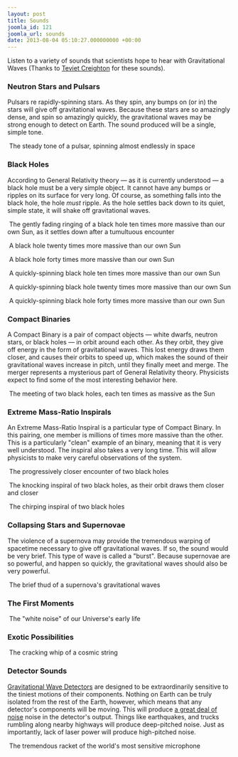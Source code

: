 ```yaml
---
layout: post
title: Sounds
joomla_id: 121
joomla_url: sounds
date: 2013-08-04 05:10:27.000000000 +00:00
---
```

<p>Listen to a variety of sounds that scientists hope to hear with Gravitational Waves (Thanks to <a href="http://www.tapir.caltech.edu/~teviet/" target="_blank" title="Teviet Creighton">Teviet Creighton</a> for these sounds).</p>
<h3>Neutron Stars and Pulsars</h3>
<p>Pulsars re rapidly-spinning stars. As they <span class="no-tooltip">spin</span>, any bumps on (or in) the stars will give off gravitational waves. Because these stars are so amazingly dense, and spin so amazingly quickly, the gravitational waves may be strong enough to detect on Earth. The sound produced will be a single, simple tone.</p>
<div class="sound">
<p class="icon-volume-up">&nbsp;The steady tone of a pulsar, spinning almost endlessly in space</p>
<p>
<audio src="sound/Periodic.wav" type="audio/x-wav"></audio>
</p>
</div>
<h3>Black Holes</h3>
<p>According to General Relativity theory — as it is currently understood — a black hole must be a very simple object. It cannot have any bumps or ripples on its surface for very long. Of course, as something falls into the black hole, the hole <em>must</em> ripple. As the hole settles back down to its quiet, simple state, it will shake off gravitational waves.</p>
<div class="sound">
<p class="icon-volume-up">&nbsp;The gently fading ringing of a black hole ten times more massive than our own Sun, as it settles down after a tumultuous encounter</p>
<p>
<audio src="sound/Ringdown_10_0.7.wav" type="audio/x-wav"></audio>
</p>
</div>
<div class="sound">
<p class="icon-volume-up">&nbsp;A black hole twenty times more massive than our own Sun</p>
<p>
<audio src="sound/Ringdown_20_0.7.wav" type="audio/x-wav"></audio>
</p>
</div>
<div class="sound">
<p class="icon-volume-up">&nbsp;A black hole forty times more massive than our own Sun</p>
<p>
<audio src="sound/Ringdown_40_0.7.wav" type="audio/x-wav"></audio>
</p>
</div>
<div class="sound">
<p class="icon-volume-up">&nbsp;A quickly-spinning black hole ten times more massive than our own Sun</p>
<p>
<audio src="sound/Ringdown_10_0.998.wav"></audio>
</p>
</div>
<div class="sound">
<p class="icon-volume-up">&nbsp;A quickly-spinning black hole twenty times more massive than our own Sun</p>
<p>
<audio src="sound/Ringdown_20_0.998.wav"></audio>
</p>
</div>
<div class="sound">
<p class="icon-volume-up">&nbsp;A quickly-spinning black hole forty times more massive than our own Sun</p>
<p>
<audio src="sound/Ringdown_40_0.998.wav"></audio>
</p>
</div>
<h3>Compact Binaries</h3>
<p>A Compact Binary is a pair of compact objects — white dwarfs, neutron stars, or black holes — in orbit around each other. As they orbit, they give off energy in the form of gravitational waves. This lost energy draws them closer, and causes their orbits to <span class="no-tooltip">speed</span> up, which makes the sound of their gravitational waves increase in pitch, until they finally meet and merge. The merger represents a mysterious part of General Relativity theory. Physicists expect to find some of the most interesting behavior here.</p>
<div class="sound">
<p class="icon-volume-up">&nbsp;The meeting of two black holes, each ten times as massive as the Sun</p>
<p>
<audio src="sound/Inspiral.wav" type="audio/x-wav"></audio>
</p>
</div>
<h3>Extreme Mass-Ratio Inspirals</h3>
<p>An Extreme Mass-Ratio Inspiral is a particular type of Compact Binary. In this pairing, one member is millions of times more massive than the other. This is a particularly "clean" example of an binary, meaning that it is very well understood. The inspiral also takes a very long time. This will allow physicists to make very careful observations of the system.</p>
<div class="sound">
<p class="icon-volume-up">&nbsp;The progressively closer encounter of two black holes</p>
<p>
<audio src="sound/A.wav" type="audio/x-wav"></audio>
</p>
</div>
<div class="sound">
<p class="icon-volume-up">&nbsp;The knocking inspiral of two black holes, as their orbit draws them closer and closer</p>
<p>
<audio src="sound/C.wav" type="audio/x-wav"></audio>
</p>
</div>
<div class="sound">
<p class="icon-volume-up">&nbsp;The chirping inspiral of two black holes</p>
<p>
<audio src="sound/E.wav" type="audio/x-wav"></audio>
</p>
</div>
<h3>Collapsing Stars and Supernovae</h3>
<p>The violence of a supernova may provide the tremendous warping of spacetime necessary to give off gravitational waves. If so, the sound would be very brief. This type of wave is called a "burst". Because supernovae are so powerful, and happen so quickly, the gravitational waves should also be very powerful.</p>
<div class="sound">
<p class="icon-volume-up">&nbsp;The brief thud of a supernova's gravitational waves</p>
<p>
<audio src="sound/Supernova.wav" type="audio/x-wav"></audio>
</p>
</div>
<h3>The First Moments</h3>
<div class="sound">
<p class="icon-volume-up">&nbsp;The "white noise" of our Universe's early life</p>
<p>
<audio src="sound/Stochastic.wav" type="audio/x-wav"></audio>
</p>
</div>
<h3>Exotic Possibilities</h3>
<div class="sound">
<p class="icon-volume-up">&nbsp;The cracking whip of a cosmic string</p>
<p>
<audio src="sound/Cusp.wav" type="audio/x-wav"></audio>
</p>
</div>
<h3>Detector Sounds</h3>
<p><a href="index.php?Itemid=189" title="Gravitational Wave Detectors">Gravitational Wave Detectors</a> are designed to be extraordinarily sensitive to the tiniest motions of their components. Nothing on Earth can be truly isolated from the rest of the Earth, however, which means that any detector's components will be moving. This will produce <a href="index.php?Itemid=190" title="a great deal of noise">a great deal of noise</a> noise in the detector's output. Things like earthquakes, and trucks rumbling along nearby highways will produce deep-pitched noise. Just as importantly, lack of laser power will produce high-pitched noise.</p>
<div class="sound">
<p class="icon-volume-up">&nbsp;The tremendous racket of the world's most sensitive microphone</p>
<p>
<audio src="sound/h.mp3" type="audio/mpeg"></audio>
</p>
</div>
